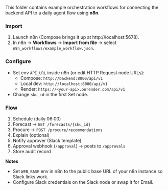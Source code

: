 This folder contains example orchestration workflows for connecting the backend API to a daily agent flow using **n8n**.

### Import
1. Launch n8n (Compose brings it up at http://localhost:5678).
2. In n8n → **Workflows** → **Import from file** → select `n8n_workflows/example_workflow.json`.

### Configure
- Set env `API_URL` inside n8n (or edit HTTP Request node URLs):
  - Compose: `http://backend:8000/api/v1`
  - Local dev: `http://localhost:8000/api/v1`
  - Render: `https://<your-api>.onrender.com/api/v1`
- Change `sku_id` in the first Set node.

### Flow
1. Schedule (daily 06:00)
2. Forecast → `GET /forecasts/{sku_id}`
3. Procure → `POST /procure/recommendations`
4. Explain (optional)
5. Notify approver (Slack template)
6. Approval webhook (`/approval`) → posts to `/approvals`
7. Store audit record

**Notes**
- Set `WEB_BASE` env in n8n to the public base URL of your n8n instance so Slack links work.
- Configure Slack credentials on the Slack node or swap it for Email.

